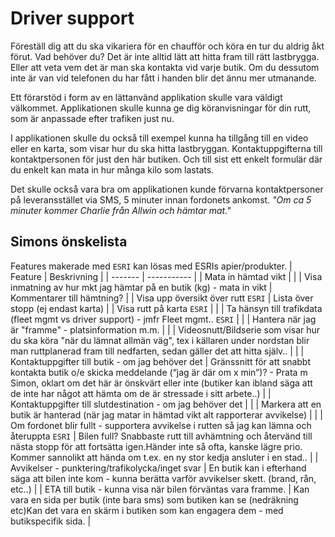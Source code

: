 # Driver support
Föreställ dig att du ska vikariera för en chaufför och köra en tur du aldrig åkt förut. Vad behöver du? Det är inte alltid lätt att hitta fram till rätt lastbrygga. Eller att veta vem det är man ska kontakta vid varje butik. Om du dessutom inte är van vid telefonen du har fått i handen blir det ännu mer utmanande.

Ett förarstöd i form av en lättanvänd applikation skulle vara väldigt välkommet. Applikationen skulle kunna ge dig köranvisningar för din rutt, som är anpassade efter trafiken just nu.

I applikationen skulle du också till exempel kunna ha tillgång till en video eller en karta, som visar hur du ska hitta lastbryggan. Kontaktuppgifterna till kontaktpersonen för just den här butiken. Och till sist ett enkelt formulär där du enkelt kan mata in hur många kilo som lastats.

Det skulle också vara bra om applikationen kunde förvarna kontaktpersoner på leveransstället via SMS, 5 minuter innan fordonets ankomst. _"Om ca 5 minuter kommer Charlie från Allwin och hämtar mat."_

## Simons önskelista
Features makerade med `ESRI` kan lösas med ESRIs apier/produkter.
| Feature | Beskrivning |
| ------- | ----------- |
| Mata in hämtad vikt  |  |
| Visa inmatning av hur mkt jag hämtar på en butik (kg) - mata in vikt  | Kommentarer till hämtning? |
| Visa upp översikt över rutt `ESRI` | Lista över stopp (ej endast karta) |
| Visa rutt på karta `ESRI` |  |
| Ta hänsyn till trafikdata (fleet mgmt vs driver support) - jmfr Fleet mgmt.. `ESRI` |  |
| Hantera när jag är "framme" - platsinformation m.m.  |  |
| Videosnutt/Bildserie som visar hur du ska köra "när du lämnat allmän väg", tex i källaren under nordstan blir man ruttplanerad fram till nedfarten, sedan gäller det att hitta själv..  |  |
| Kontaktuppgifter till butik - om jag behöver det  | Gränssnitt för att snabbt kontakta butik o/e skicka meddelande (“jag är där om x min”)? - Prata m Simon, oklart om det här är önskvärt eller inte (butiker kan ibland säga att de inte har något att hämta om de är stressade i sitt arbete..) |
| Kontaktuppgifter till slutdestination - om jag behöver det  |  |
| Markera att en butik är hanterad (när jag matar in hämtad vikt alt rapporterar avvikelse)  |  |
| Om fordonet blir fullt - supportera avvikelse i rutten så jag kan lämna och återuppta `ESRI` | Bilen full? Snabbaste rutt till avhämtning och återvänd till nästa stopp för att fortsätta igen.Händer inte så ofta, kanske lägre prio. Kommer sannolikt att hända om t.ex. en ny stor kedja ansluter i en stad.. |
| Avvikelser - punktering/trafikolycka/inget svar  | En butik kan i efterhand säga att bilen inte kom - kunna berätta varför avvikelser skett. (brand, rån, etc..) |
| ETA till butik - kunna visa när bilen förväntas vara framme.  | Kan vara en sida per butik (inte bara sms) som butiken kan se (nedräkning etc)Kan det vara en skärm i butiken som kan engagera dem - med butikspecifik sida. |
